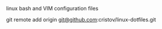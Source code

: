 linux bash and VIM configuration files

git remote add origin git@github.com:cristov/linux-dotfiles.git
